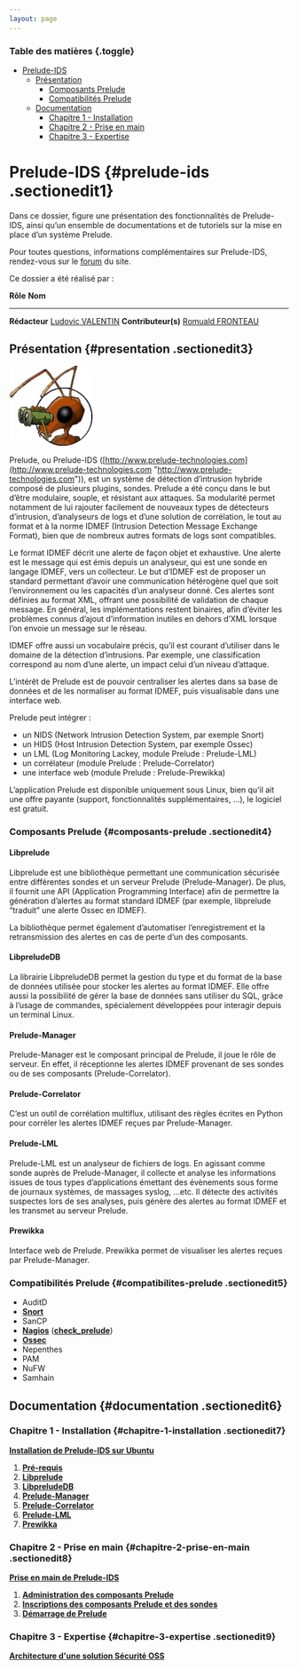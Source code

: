 ```yaml
---
layout: page
---
```


### Table des matières {.toggle}

-   [Prelude-IDS](start.html#prelude-ids)
    -   [Présentation](start.html#presentation)
        -   [Composants Prelude](start.html#composants-prelude)
        -   [Compatibilités Prelude](start.html#compatibilites-prelude)
    -   [Documentation](start.html#documentation)
        -   [Chapitre 1 -
            Installation](start.html#chapitre-1-installation)
        -   [Chapitre 2 - Prise en
            main](start.html#chapitre-2-prise-en-main)
        -   [Chapitre 3 - Expertise](start.html#chapitre-3-expertise)

Prelude-IDS {#prelude-ids .sectionedit1}
===========

Dans ce dossier, figure une présentation des fonctionnalités de
Prelude-IDS, ainsi qu’un ensemble de documentations et de tutoriels sur
la mise en place d’un système Prelude.

Pour toutes questions, informations complémentaires sur Prelude-IDS,
rendez-vous sur le
[forum](http://forums.monitoring-fr.org/ "http://forums.monitoring-fr.org/")
du site.

Ce dossier a été réalisé par :

  **Rôle**              **Nom**
  --------------------- ---------------------------------------------------------------------------------------------------------------------------------------------------------
  **Rédacteur**         [Ludovic VALENTIN](http://www.monitoring-fr.org/community/members/ludovic-valentin/ "http://www.monitoring-fr.org/community/members/ludovic-valentin/")
  **Contributeur(s)**   [Romuald FRONTEAU](http://www.monitoring-fr.org/community/members/romuald-fronteau/ "http://www.monitoring-fr.org/community/members/romuald-fronteau/")

Présentation {#presentation .sectionedit3}
------------

[![](../../../../assets/media/securite/prelude-logo.png@w=150)](../../../../_detail/securite/prelude-logo.png@id=securite%253Aprelude%253Astart.html "securite:prelude-logo.png")

Prelude, ou Prelude-IDS
([http://www.prelude-technologies.com](http://www.prelude-technologies.com "http://www.prelude-technologies.com")),
est un système de détection d’intrusion hybride composé de plusieurs
plugins, sondes. Prelude a été conçu dans le but d’être modulaire,
souple, et résistant aux attaques. Sa modularité permet notamment de lui
rajouter facilement de nouveaux types de détecteurs d’intrusion,
d’analyseurs de logs et d’une solution de corrélation, le tout au format
et à la norme IDMEF (Intrusion Detection Message Exchange Format), bien
que de nombreux autres formats de logs sont compatibles.

Le format IDMEF décrit une alerte de façon objet et exhaustive. Une
alerte est le message qui est émis depuis un analyseur, qui est une
sonde en langage IDMEF, vers un collecteur. Le but d’IDMEF est de
proposer un standard permettant d’avoir une communication hétérogène
quel que soit l’environnement ou les capacités d’un analyseur donné. Ces
alertes sont définies au format XML, offrant une possibilité de
validation de chaque message. En général, les implémentations restent
binaires, afin d’éviter les problèmes connus d’ajout d’information
inutiles en dehors d’XML lorsque l’on envoie un message sur le réseau.

IDMEF offre aussi un vocabulaire précis, qu’il est courant d’utiliser
dans le domaine de la détection d’intrusions. Par exemple, une
classification correspond au nom d’une alerte, un impact celui d’un
niveau d’attaque.

L’intérêt de Prelude est de pouvoir centraliser les alertes dans sa base
de données et de les normaliser au format IDMEF, puis visualisable dans
une interface web.

Prelude peut intégrer :

-   un NIDS (Network Intrusion Detection System, par exemple Snort)
-   un HIDS (Host Intrusion Detection System, par exemple Ossec)
-   un LML (Log Monitoring Lackey, module Prelude : Prelude-LML)
-   un corrélateur (module Prelude : Prelude-Correlator)
-   une interface web (module Prelude : Prelude-Prewikka)

L’application Prelude est disponible uniquement sous Linux, bien qu’il
ait une offre payante (support, fonctionnalités supplémentaires, …), le
logiciel est gratuit.

### Composants Prelude {#composants-prelude .sectionedit4}

#### Libprelude

Libprelude est une bibliothèque permettant une communication sécurisée
entre différentes sondes et un serveur Prelude (Prelude-Manager). De
plus, il fournit une API (Application Programming Interface) afin de
permettre la génération d’alertes au format standard IDMEF (par exemple,
libprelude “traduit” une alerte Ossec en IDMEF).

La bibliothèque permet également d’automatiser l’enregistrement et la
retransmission des alertes en cas de perte d’un des composants.

#### LibpreludeDB

La librairie LibpreludeDB permet la gestion du type et du format de la
base de données utilisée pour stocker les alertes au format IDMEF. Elle
offre aussi la possibilité de gérer la base de données sans utiliser du
SQL, grâce à l’usage de commandes, spécialement développées pour
interagir depuis un terminal Linux.

#### Prelude-Manager

Prelude-Manager est le composant principal de Prelude, il joue le rôle
de serveur. En effet, il réceptionne les alertes IDMEF provenant de ses
sondes ou de ses composants (Prelude-Correlator).

#### Prelude-Correlator

C’est un outil de corrélation multiflux, utilisant des règles écrites en
Python pour corréler les alertes IDMEF reçues par Prelude-Manager.

#### Prelude-LML

Prelude-LML est un analyseur de fichiers de logs. En agissant comme
sonde auprès de Prelude-Manager, il collecte et analyse les informations
issues de tous types d’applications émettant des évènements sous forme
de journaux systèmes, de massages syslog, …etc. Il détecte des activités
suspectes lors de ses analyses, puis génère des alertes au format IDMEF
et les transmet au serveur Prelude.

#### Prewikka

Interface web de Prelude. Prewikka permet de visualiser les alertes
reçues par Prelude-Manager.

### Compatibilités Prelude {#compatibilites-prelude .sectionedit5}

-   AuditD
-   **[Snort](../../../../securite/snort/start.html "securite:snort:start")**
-   SanCP
-   **[Nagios](../../../../nagios/start.html "nagios:start")**
    (**[check\_prelude](../../../../nagios/plugins/check_prelude.html "nagios:plugins:check_prelude")**)
-   **[Ossec](../../../../securite/ossec/start.html "securite:ossec:start")**
-   Nepenthes
-   PAM
-   NuFW
-   Samhain

Documentation {#documentation .sectionedit6}
-------------

### Chapitre 1 - Installation {#chapitre-1-installation .sectionedit7}

**[Installation de Prelude-IDS sur
Ubuntu](../../../../securite/prelude/prelude-ubuntu-install.html "securite:prelude:prelude-ubuntu-install")**

1.  **[Pré-requis](../../../../securite/prelude/prelude-ubuntu-install.html#pre-requis "securite:prelude:prelude-ubuntu-install")**
2.  **[Libprelude](../../../../securite/prelude/prelude-ubuntu-install.html#libprelude "securite:prelude:prelude-ubuntu-install")**
3.  **[LibpreludeDB](../../../../securite/prelude/prelude-ubuntu-install.html#libpreludedb "securite:prelude:prelude-ubuntu-install")**
4.  **[Prelude-Manager](../../../../securite/prelude/prelude-ubuntu-install.html#prelude-manager "securite:prelude:prelude-ubuntu-install")**
5.  **[Prelude-Correlator](../../../../securite/prelude/prelude-ubuntu-install.html#prelude-correlator "securite:prelude:prelude-ubuntu-install")**
6.  **[Prelude-LML](../../../../securite/prelude/prelude-ubuntu-install.html#prelude-lml "securite:prelude:prelude-ubuntu-install")**
7.  **[Prewikka](../../../../securite/prelude/prelude-ubuntu-install.html#prewikka "securite:prelude:prelude-ubuntu-install")**

### Chapitre 2 - Prise en main {#chapitre-2-prise-en-main .sectionedit8}

**[Prise en main de
Prelude-IDS](../../../../securite/prelude/prelude-use.html "securite:prelude:prelude-use")**

1.  **[Administration des composants
    Prelude](../../../../securite/prelude/prelude-use.html#administration-des-composants-prelude "securite:prelude:prelude-use")**
2.  **[Inscriptions des composants Prelude et des
    sondes](../../../../securite/prelude/prelude-use.html#inscriptions-des-composants-prelude-et-des-sondes "securite:prelude:prelude-use")**
3.  **[Démarrage de
    Prelude](../../../../securite/prelude/prelude-use.html#demarrage-de-prelude "securite:prelude:prelude-use")**

### Chapitre 3 - Expertise {#chapitre-3-expertise .sectionedit9}

**[Architecture d'une solution Sécurité
OSS](../../../../securite/architecture-oss/start.html#architecture "securite:architecture-oss:start")**
